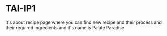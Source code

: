 # TAI-IP1
It's about recipe page where you can find new recipe and their process and their required ingredients and it's name is Palate Paradise
